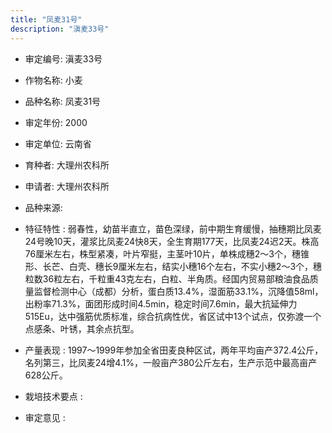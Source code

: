 ```yaml
---
title: "凤麦31号"
description: "滇麦33号"
---
```

* 审定编号:  滇麦33号

*  作物名称:  小麦

*  品种名称:  凤麦31号

*  审定年份:  2000

*  审定单位:  云南省

* 育种者:  大理州农科所

*  申请者:  大理州农科所

*  品种来源:  

*  特征特性 : 
弱春性，幼苗半直立，苗色深绿，前中期生育缓慢，抽穗期比凤麦24号晚10天，灌浆比凤麦24快8天，全生育期177天，比凤麦24迟2天。株高76厘米左右，株型紧凑，叶片窄挺，主茎叶10片，单株成穗2～3个，穗锥形、长芒、白壳、穗长9厘米左右，结实小穗16个左右，不实小穗2～3个，穗粒数36粒左右，千粒重43克左右，白粒、半角质。经国内贸易部粮油食品质量监督检测中心（成都）分析，蛋白质13.4%，湿面筋33.1%，沉降值58ml，出粉率71.3%，面团形成时间4.5min，稳定时间7.6min，最大抗延伸力515Eu，达中强筋优质标准，综合抗病性优，省区试中13个试点，仅弥渡一个点感条、叶锈，其余点抗型。
 
*  产量表现 : 
1997～1999年参加全省田麦良种区试，两年平均亩产372.4公斤，名列第三，比凤麦24增4.1%，一般亩产380公斤左右，生产示范中最高亩产628公斤。

*  栽培技术要点 : 


*  审定意见 : 

